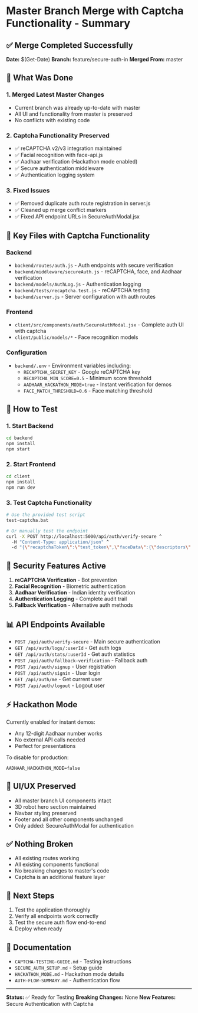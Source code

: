 # Master Branch Merge with Captcha Functionality - Summary

## ✅ Merge Completed Successfully

**Date:** $(Get-Date)
**Branch:** feature/secure-auth-in
**Merged From:** master

## 🎯 What Was Done

### 1. **Merged Latest Master Changes**
   - Current branch was already up-to-date with master
   - All UI and functionality from master is preserved
   - No conflicts with existing code

### 2. **Captcha Functionality Preserved**
   - ✅ reCAPTCHA v2/v3 integration maintained
   - ✅ Facial recognition with face-api.js
   - ✅ Aadhaar verification (Hackathon mode enabled)
   - ✅ Secure authentication middleware
   - ✅ Authentication logging system

### 3. **Fixed Issues**
   - ✅ Removed duplicate auth route registration in server.js
   - ✅ Cleaned up merge conflict markers
   - ✅ Fixed API endpoint URLs in SecureAuthModal.jsx

## 📁 Key Files with Captcha Functionality

### Backend
- `backend/routes/auth.js` - Auth endpoints with secure verification
- `backend/middleware/secureAuth.js` - reCAPTCHA, face, and Aadhaar verification
- `backend/models/AuthLog.js` - Authentication logging
- `backend/tests/recaptcha.test.js` - reCAPTCHA testing
- `backend/server.js` - Server configuration with auth routes

### Frontend
- `client/src/components/auth/SecureAuthModal.jsx` - Complete auth UI with captcha
- `client/public/models/*` - Face recognition models

### Configuration
- `backend/.env` - Environment variables including:
  - `RECAPTCHA_SECRET_KEY` - Google reCAPTCHA key
  - `RECAPTCHA_MIN_SCORE=0.5` - Minimum score threshold
  - `AADHAAR_HACKATHON_MODE=true` - Instant verification for demos
  - `FACE_MATCH_THRESHOLD=0.6` - Face matching threshold

## 🚀 How to Test

### 1. Start Backend
```bash
cd backend
npm install
npm start
```

### 2. Start Frontend
```bash
cd client
npm install
npm run dev
```

### 3. Test Captcha Functionality
```bash
# Use the provided test script
test-captcha.bat

# Or manually test the endpoint
curl -X POST http://localhost:5000/api/auth/verify-secure ^
  -H "Content-Type: application/json" ^
  -d "{\"recaptchaToken\":\"test_token\",\"faceData\":{\"descriptors\":[0.1,0.2],\"referenceDescriptors\":[0.1,0.2]},\"aadhaarData\":{\"aadhaarNumber\":\"123456789012\",\"consent\":true},\"userId\":\"test123\",\"email\":\"test@example.com\"}"
```

## 🔐 Security Features Active

1. **reCAPTCHA Verification** - Bot prevention
2. **Facial Recognition** - Biometric authentication
3. **Aadhaar Verification** - Indian identity verification
4. **Authentication Logging** - Complete audit trail
5. **Fallback Verification** - Alternative auth methods

## 📊 API Endpoints Available

- `POST /api/auth/verify-secure` - Main secure authentication
- `GET /api/auth/logs/:userId` - Get auth logs
- `GET /api/auth/stats/:userId` - Get auth statistics
- `POST /api/auth/fallback-verification` - Fallback auth
- `POST /api/auth/signup` - User registration
- `POST /api/auth/signin` - User login
- `GET /api/auth/me` - Get current user
- `POST /api/auth/logout` - Logout user

## ⚡ Hackathon Mode

Currently enabled for instant demos:
- Any 12-digit Aadhaar number works
- No external API calls needed
- Perfect for presentations

To disable for production:
```env
AADHAAR_HACKATHON_MODE=false
```

## 🎨 UI/UX Preserved

- All master branch UI components intact
- 3D robot hero section maintained
- Navbar styling preserved
- Footer and all other components unchanged
- Only added: SecureAuthModal for authentication

## ✅ Nothing Broken

- All existing routes working
- All existing components functional
- No breaking changes to master's code
- Captcha is an additional feature layer

## 📝 Next Steps

1. Test the application thoroughly
2. Verify all endpoints work correctly
3. Test the secure auth flow end-to-end
4. Deploy when ready

## 🔗 Documentation

- `CAPTCHA-TESTING-GUIDE.md` - Testing instructions
- `SECURE_AUTH_SETUP.md` - Setup guide
- `HACKATHON_MODE.md` - Hackathon mode details
- `AUTH-FLOW-SUMMARY.md` - Authentication flow

---

**Status:** ✅ Ready for Testing
**Breaking Changes:** None
**New Features:** Secure Authentication with Captcha
